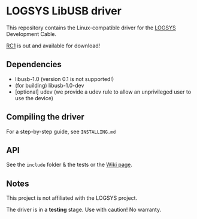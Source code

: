 # LOGSYS LibUSB driver

This repository contains the Linux-compatible driver for the [LOGSYS](http://logsys.mit.bme.hu) Development Cable.

[RC1](https://github.com/bence98/Logsys-LibUSB-Driver/releases) is out and available for download!

## Dependencies

* libusb-1.0 (version 0.1 is not supported!)
* (for building) libusb-1.0-dev
* [optional] udev (we provide a udev rule to allow an unprivileged user to use the device)

## Compiling the driver

For a step-by-step guide, see `INSTALLING.md`

## API

See the `include` folder & the tests or the [Wiki page](https://github.com/bence98/Logsys-LibUSB-Driver/wiki/Legacy:API).

## Notes

This project is not affiliated with the LOGSYS project.

The driver is in a **testing** stage. Use with caution! No warranty.
